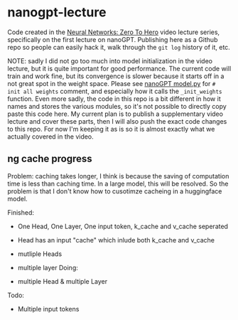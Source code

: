 
# nanogpt-lecture

Code created in the [Neural Networks: Zero To Hero](https://karpathy.ai/zero-to-hero.html) video lecture series, specifically on the first lecture on nanoGPT. Publishing here as a Github repo so people can easily hack it, walk through the `git log` history of it, etc.

NOTE: sadly I did not go too much into model initialization in the video lecture, but it is quite important for good performance. The current code will train and work fine, but its convergence is slower because it starts off in a not great spot in the weight space. Please see [nanoGPT model.py](https://github.com/karpathy/nanoGPT/blob/master/model.py) for `# init all weights` comment, and especially how it calls the `_init_weights` function. Even more sadly, the code in this repo is a bit different in how it names and stores the various modules, so it's not possible to directly copy paste this code here. My current plan is to publish a supplementary video lecture and cover these parts, then I will also push the exact code changes to this repo. For now I'm keeping it as is so it is almost exactly what we actually covered in the video.

## ng cache progress

Problem: caching takes longer, I think is because the saving of computation time is less than caching time. In a large model, this will be resolved. So the problem is that I don't know how to cusotimze cacheing in a huggingface model.

Finished:

- One Head, One Layer, One input token, k_cache and v_cache seperated
- Head has an input "cache" which inlude both k_cache and v_cache
- mutliple Heads
- multiple layer
Doing:

- multiple Head & multiple Layer

Todo:

- Multiple input tokens
